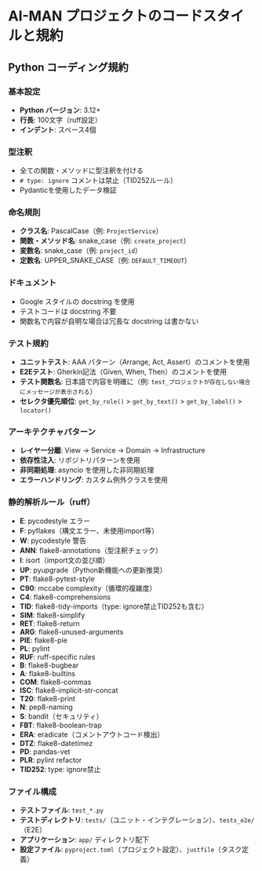 # AI-MAN プロジェクトのコードスタイルと規約

## Python コーディング規約

### 基本設定
- **Python バージョン**: 3.12+
- **行長**: 100文字（ruff設定）
- **インデント**: スペース4個

### 型注釈
- 全ての関数・メソッドに型注釈を付ける
- `# type: ignore` コメントは禁止（TID252ルール）
- Pydanticを使用したデータ検証

### 命名規則
- **クラス名**: PascalCase（例: `ProjectService`）
- **関数・メソッド名**: snake_case（例: `create_project`）
- **変数名**: snake_case（例: `project_id`）
- **定数名**: UPPER_SNAKE_CASE（例: `DEFAULT_TIMEOUT`）

### ドキュメント
- Google スタイルの docstring を使用
- テストコードは docstring 不要
- 関数名で内容が自明な場合は冗長な docstring は書かない

### テスト規約
- **ユニットテスト**: AAA パターン（Arrange, Act, Assert）のコメントを使用
- **E2Eテスト**: Gherkin記法（Given, When, Then）のコメントを使用
- **テスト関数名**: 日本語で内容を明確に（例: `test_プロジェクトが存在しない場合にメッセージが表示される`）
- **セレクタ優先順位**: `get_by_role()` > `get_by_text()` > `get_by_label()` > `locator()`

### アーキテクチャパターン
- **レイヤー分離**: View → Service → Domain → Infrastructure
- **依存性注入**: リポジトリパターンを使用
- **非同期処理**: asyncio を使用した非同期処理
- **エラーハンドリング**: カスタム例外クラスを使用

### 静的解析ルール（ruff）
- **E**: pycodestyle エラー
- **F**: pyflakes（構文エラー、未使用import等）
- **W**: pycodestyle 警告
- **ANN**: flake8-annotations（型注釈チェック）
- **I**: isort（import文の並び順）
- **UP**: pyupgrade（Python新機能への更新推奨）
- **PT**: flake8-pytest-style
- **C90**: mccabe complexity（循環的複雑度）
- **C4**: flake8-comprehensions
- **TID**: flake8-tidy-imports（type: ignore禁止TID252も含む）
- **SIM**: flake8-simplify
- **RET**: flake8-return
- **ARG**: flake8-unused-arguments
- **PIE**: flake8-pie
- **PL**: pylint
- **RUF**: ruff-specific rules
- **B**: flake8-bugbear
- **A**: flake8-builtins
- **COM**: flake8-commas
- **ISC**: flake8-implicit-str-concat
- **T20**: flake8-print
- **N**: pep8-naming
- **S**: bandit（セキュリティ）
- **FBT**: flake8-boolean-trap
- **ERA**: eradicate（コメントアウトコード検出）
- **DTZ**: flake8-datetimez
- **PD**: pandas-vet
- **PLR**: pylint refactor
- **TID252**: type: ignore禁止

### ファイル構成
- **テストファイル**: `test_*.py`
- **テストディレクトリ**: `tests/`（ユニット・インテグレーション）、`tests_e2e/`（E2E）
- **アプリケーション**: `app/` ディレクトリ配下
- **設定ファイル**: `pyproject.toml`（プロジェクト設定）、`justfile`（タスク定義）